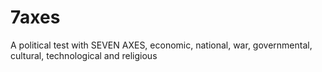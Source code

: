 # 7axes
A political test with SEVEN AXES, economic, national, war, governmental, cultural, technological and religious
